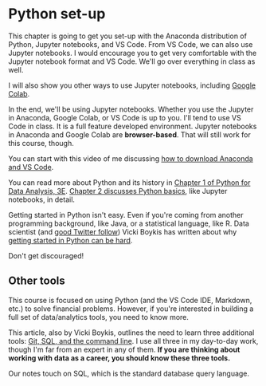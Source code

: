 # Python set-up <a id='python_set-up'></a>

This chapter is going to get you set-up with the Anaconda distribution of Python, Jupyter notebooks, and VS Code. From VS Code, we can also use Jupyter notebooks. I would encourage you to get very comfortable with the Jupyter notebook format and VS Code. We'll go over everything in class as well.

I will also show you other ways to use Jupyter notebooks, including [Google Colab](https://colab.research.google.com). 

In the end, we'll be using Jupyter notebooks. Whether you use the Jupyter in Anaconda, Google Colab, or VS Code is up to you. I'll tend to use VS Code in class. It is a full feature developed environment. Jupyter notebooks in Anaconda and Google Colab are **browser-based**. That will still work for this course, though.

You can start with this video of me discussing [how to download Anaconda and VS Code](https://youtu.be/-3TjSYaYuQY).

You can read more about Python and its history in [Chapter 1 of Python for Data Analysis, 3E](https://wesmckinney.com/book/preliminaries.html). [Chapter 2 discusses Python basics](https://wesmckinney.com/book/python-basics.html), like Jupyter notebooks, in detail.

Getting started in Python isn't easy. Even if you're coming from another programming background, like Java, or a statistical language, like R. Data scientist (and [good Twitter follow](https://twitter.com/vboykis)) Vicki Boykis has written about why [getting started in Python can be hard](https://vickiboykis.com/2018/03/12/its-still-hard-for-beginners-to-get-started-with-python/).

Don't get discouraged!

## Other tools

This course is focused on using Python (and the VS Code IDE, Markdown, etc.) to solve financial problems. However, if you're interested in building a full set of data/analytics tools, you need to know more.

This article, also by Vicki Boykis, outlines the need to learn three additional tools: [Git, SQL, and the command line](https://vickiboykis.com/2022/01/09/git-sql-cli/). I use all three in my day-to-day work, though I'm far from an expert in any of them. **If you are thinking about working with data as a career, you should know these three tools.**

Our notes touch on SQL, which is the standard database query language.
